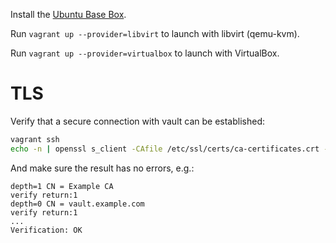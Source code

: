 Install the [Ubuntu Base Box](https://github.com/rgl/ubuntu-vagrant).

Run `vagrant up --provider=libvirt` to launch with libvirt (qemu-kvm).

Run `vagrant up --provider=virtualbox` to launch with VirtualBox.

# TLS

Verify that a secure connection with vault can be established:

```bash
vagrant ssh
echo -n | openssl s_client -CAfile /etc/ssl/certs/ca-certificates.crt -servername vault.example.com -connect vault.example.com:8200
```

And make sure the result has no errors, e.g.:

```
depth=1 CN = Example CA
verify return:1
depth=0 CN = vault.example.com
verify return:1
...
Verification: OK
```
